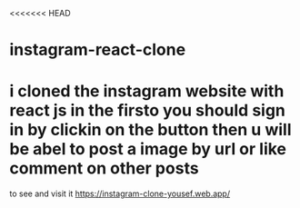 <<<<<<< HEAD
# instagram-react-clone
i cloned the instagram website with react js in the firsto you should sign in by clickin on the button then u will be abel to post a image by url or like comment on other posts
=======
to see and visit it https://instagram-clone-yousef.web.app/
